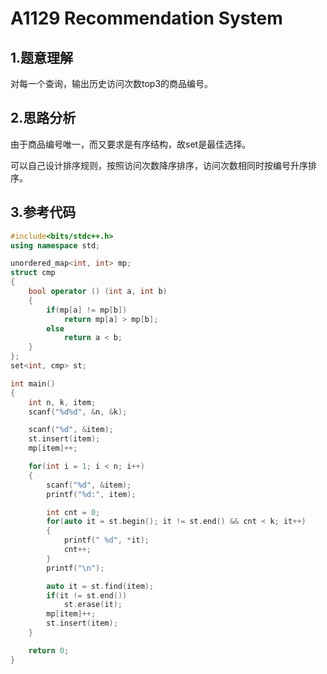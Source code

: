 # A1129 Recommendation System

## 1.题意理解
对每一个查询，输出历史访问次数top3的商品编号。

## 2.思路分析
由于商品编号唯一，而又要求是有序结构，故set是最佳选择。

可以自己设计排序规则，按照访问次数降序排序，访问次数相同时按编号升序排序。

## 3.参考代码
```cpp
#include<bits/stdc++.h>
using namespace std;

unordered_map<int, int> mp;
struct cmp
{
    bool operator () (int a, int b)
    {
        if(mp[a] != mp[b])
            return mp[a] > mp[b];
        else
            return a < b;
    }
};
set<int, cmp> st;

int main()
{
    int n, k, item;
    scanf("%d%d", &n, &k);

    scanf("%d", &item);
    st.insert(item);
    mp[item]++;

    for(int i = 1; i < n; i++)
    {
        scanf("%d", &item);
        printf("%d:", item);

        int cnt = 0;
        for(auto it = st.begin(); it != st.end() && cnt < k; it++)
        {
            printf(" %d", *it);
            cnt++;
        }
        printf("\n");

        auto it = st.find(item);
        if(it != st.end())
            st.erase(it);
        mp[item]++;
        st.insert(item);
    }

    return 0;
}
```